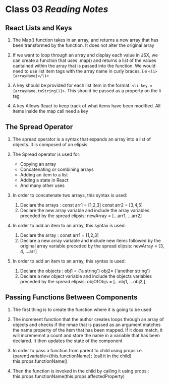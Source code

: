 # Class 03 *Reading Notes*

## React Lists and Keys

1. The Map() function takes in an array, and returns a new array that has been transformed by the function. It does not alter the original array

2. If we want to loop through an array and display each value in JSX, we can create a function that uses .map() and returns a list of the values cantained within the array that is passed into the function. We would need to use list item tags with the array name in curly braces, i.e `<li>{arrayName}</li>`

3. A key should be provided for each list item in the format: `<li key = {arrayName.toString()}>`. This should be passed as a property on the li tag

4. A key Allows React to keep track of what items have been modified. All items inside the map call need a key

## The Spread Operator

1. The spread operator is a syntax that expands an array into a list of objects. It is composed of an elipsis

2. The Spread operator is used for:
    - Copying an array
    - Concatenating or combining arrays
    - Adding an item to a list
    - Adding a state in React
    - And many other uses

3. In order to concatenate two arrays, this syntax is used:
      1. Declare the arrays : const arr1 = [1,2,3] const arr2 = [3,4,5]
      2. Declare the new array variable and include the array variables preceded by the spread elipsis: newArray = [...arr1, ...arr2]
  
4. In order to add an item to an array, this syntax is used:
      1. Declare the array : const arr1 = [1,2,3]
      2. Declare a new array variable and include new items followed by the original  array variable preceded by the spread elipsis: newArray = [3, 4, ...arr]

5. In order to add an item to an array, this syntax is used:
      1. Declare the objects : obj1 = {'a string'} obj2= {'another string'}
      2. Declare a new object variable and include the objects variables preceded by the spread elipsis: objOfObjs = [...obj1, ...obj2,]

## Passing Functions Between Components

1. The first thing is to create the function where it is going to be used

2. The increment function that the author creates loops through an array of objects and checks if the nmae that is passed as an argument  matches the name property of the item that has been mapped. If it does match, it will incrememnt a count and store the name in a variable that has been declared. It then updates the state of the component

3. In order to pass a function from parent to child using props i.e. (parent)variable={this.functionName}; (call it in the child)  this.props.functionName()

4. Then the function is invoked in the child by calling it using props : this.props.functionName(this.props.affectedProperty)
